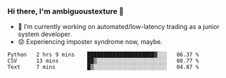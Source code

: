 ### Hi there, I'm ambiguoustexture 👋

<!--
**ambiguoustexture/ambiguoustexture** is a ✨ _special_ ✨ repository because its `README.md` (this file) appears on your GitHub profile.

Here are some ideas to get you started:
-->
- 🔭 I’m currently working on automated/low-latency trading as a junior system developer.
- :worried: Experiencing imposter syndrome now, maybe.

<!--START_SECTION:waka-->

```text
Python   2 hrs 9 mins    █████████████████████▓░░░   86.37 %
CSV      13 mins         ██▒░░░░░░░░░░░░░░░░░░░░░░   08.77 %
Text     7 mins          █▒░░░░░░░░░░░░░░░░░░░░░░░   04.87 %
```

<!--END_SECTION:waka-->
